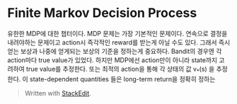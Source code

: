 # Finite Markov Decision Process

유한한 MDP에 대한 챕터이다. 
MDP 문제는 가장 기본적인 문제이다. 
연속으로 결정을 내려야하는 문제이고 action시 즉각적인 reward를 받는게 아닐 수도 있다. 
그래서 즉시 얻는 보상과 나중에 얻게되는 보상의 기준을 정하는게 중요하다. Bandit의 경우엔 각 action마다 true value가 있었다. 하지만 MDP에선 action만이 아니라 state까지 고려하여 true value를 추정한다. 또는 최적의 action을 통해 각 상태의 값 v<sub>*</sub>(s) 을 추정한다. 
이 state-dependent quantities 들은 long-term return을 정확히 정하는

> Written with [StackEdit](https://stackedit.io/).
<!--stackedit_data:
eyJoaXN0b3J5IjpbMTEwNDU2OTY2NCwtMTc3MDQ0Mzc5LC0xMj
gxNDAxOTcwLDY4NjQyMDMyMCw3NjAxNjQzNzMsLTIxNzU4MDMx
N119
-->